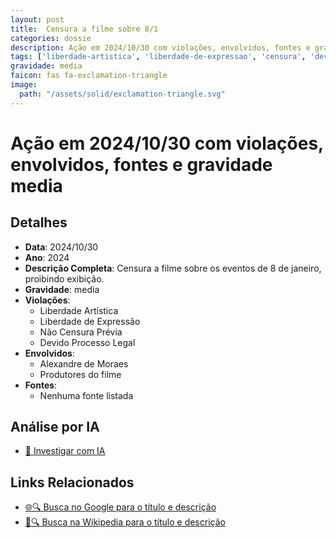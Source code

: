 ```yaml
---
layout: post
title:  Censura a filme sobre 8/1
categories: dossie
description: Ação em 2024/10/30 com violações, envolvidos, fontes e gravidade media
tags: ['liberdade-artistica', 'liberdade-de-expressao', 'censura', 'devido-processo-legal', 'alexandre-de-moraes', 'produtores-do-filme', 'gravidade-media']
gravidade: media
faicon: fas fa-exclamation-triangle
image:
  path: "/assets/solid/exclamation-triangle.svg"
---
```


# Ação em 2024/10/30 com violações, envolvidos, fontes e gravidade media

## Detalhes
- **Data**: 2024/10/30
- **Ano**: 2024
- **Descrição Completa**: Censura a filme sobre os eventos de 8 de janeiro, proibindo exibição.
- **Gravidade**: media <i class="fas fa-exclamation-triangle fa-2x"></i>
- **Violações**:
  - Liberdade Artística
  - Liberdade de Expressão
  - Não Censura Prévia
  - Devido Processo Legal
- **Envolvidos**:
  - Alexandre de Moraes
  - Produtores do filme
- **Fontes**:
  - Nenhuma fonte listada

## Análise por IA
- [🤖 Investigar com IA](https://www.perplexity.ai/search?q=%22Alexandre%20de%20Moraes%22%20Censura%20a%20filme%20sobre%208/1%20Censura%20a%20filme%20sobre%20os%20eventos%20de%208%20de%20janeiro%2C%20proibindo%20exibi%C3%A7%C3%A3o.%20Liberdade%20Art%C3%ADstica%20Liberdade%20de%20Express%C3%A3o%20N%C3%A3o%20Censura%20Pr%C3%A9via%20Devido%20Processo%20Legal%202024%20gravidade%20media)

## Links Relacionados
- [🌐🔍 Busca no Google para o título e descrição](https://www.google.com/search?q=%22Alexandre%20de%20Moraes%22%20Censura%20a%20filme%20sobre%208/1%20Censura%20a%20filme%20sobre%20os%20eventos%20de%208%20de%20janeiro%2C%20proibindo%20exibi%C3%A7%C3%A3o.%20Liberdade%20Art%C3%ADstica%20Liberdade%20de%20Express%C3%A3o%20N%C3%A3o%20Censura%20Pr%C3%A9via%20Devido%20Processo%20Legal%202024%20gravidade%20media)
- [📖🔍 Busca na Wikipedia para o título e descrição](https://pt.wikipedia.org/w/index.php?search=%22Alexandre%20de%20Moraes%22%20Censura%20a%20filme%20sobre%208/1%20Censura%20a%20filme%20sobre%20os%20eventos%20de%208%20de%20janeiro%2C%20proibindo%20exibi%C3%A7%C3%A3o.%20Liberdade%20Art%C3%ADstica%20Liberdade%20de%20Express%C3%A3o%20N%C3%A3o%20Censura%20Pr%C3%A9via%20Devido%20Processo%20Legal%202024%20gravidade%20media)

